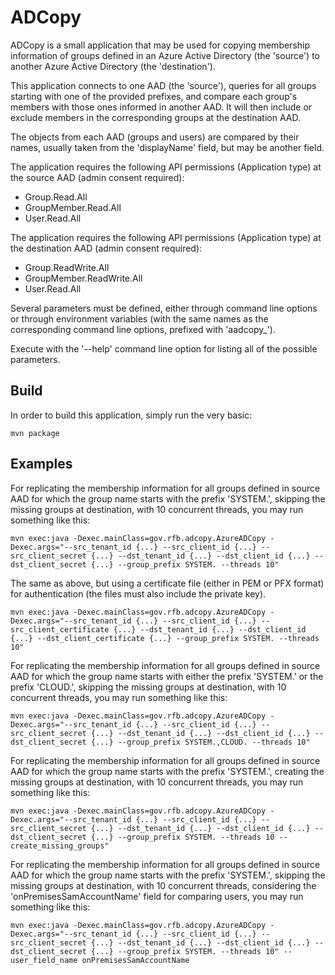 # ADCopy

ADCopy is a small application that may be used for copying membership information of groups defined in an Azure Active Directory (the 'source') to another Azure Active Directory (the 'destination').

This application connects to one AAD (the 'source'), queries for all groups starting with one of the provided prefixes, and compare each group's members with those ones informed in another AAD. It will then include or exclude members in the corresponding groups at the destination AAD.

The objects from each AAD (groups and users) are compared by their names, usually taken from the 'displayName' field, but may be another field.

The application requires the following API permissions (Application type) at the source AAD (admin consent required): 
- Group.Read.All
- GroupMember.Read.All
- User.Read.All

The application requires the following API permissions (Application type) at the destination AAD (admin consent required): 
- Group.ReadWrite.All
- GroupMember.ReadWrite.All
- User.Read.All

Several parameters must be defined, either through command line options or through environment variables (with the same names as the corresponding command line options, prefixed with 'aadcopy_').

Execute with the '--help' command line option for listing all of the possible parameters.


## Build

In order to build this application, simply run the very basic:
```
mvn package
```


## Examples

For replicating the membership information for all groups defined in source AAD for which the group name starts with the prefix 'SYSTEM.', skipping the missing groups at destination, with 10 concurrent threads, you may run something like this:
```
mvn exec:java -Dexec.mainClass=gov.rfb.adcopy.AzureADCopy -Dexec.args="--src_tenant_id {...} --src_client_id {...} --src_client_secret {...} --dst_tenant_id {...} --dst_client_id {...} --dst_client_secret {...} --group_prefix SYSTEM. --threads 10"
```

The same as above, but using a certificate file (either in PEM or PFX format) for authentication (the files must also include the private key).
```
mvn exec:java -Dexec.mainClass=gov.rfb.adcopy.AzureADCopy -Dexec.args="--src_tenant_id {...} --src_client_id {...} --src_client_certificate {...} --dst_tenant_id {...} --dst_client_id {...} --dst_client_certificate {...} --group_prefix SYSTEM. --threads 10"
```

For replicating the membership information for all groups defined in source AAD for which the group name starts with either the prefix 'SYSTEM.' or the prefix 'CLOUD.', skipping the missing groups at destination, with 10 concurrent threads, you may run something like this:
```
mvn exec:java -Dexec.mainClass=gov.rfb.adcopy.AzureADCopy -Dexec.args="--src_tenant_id {...} --src_client_id {...} --src_client_secret {...} --dst_tenant_id {...} --dst_client_id {...} --dst_client_secret {...} --group_prefix SYSTEM.,CLOUD. --threads 10"
```

For replicating the membership information for all groups defined in source AAD for which the group name starts with the prefix 'SYSTEM.', creating the missing groups at destination, with 10 concurrent threads, you may run something like this:
```
mvn exec:java -Dexec.mainClass=gov.rfb.adcopy.AzureADCopy -Dexec.args="--src_tenant_id {...} --src_client_id {...} --src_client_secret {...} --dst_tenant_id {...} --dst_client_id {...} --dst_client_secret {...} --group_prefix SYSTEM. --threads 10 --create_missing_groups"
```

For replicating the membership information for all groups defined in source AAD for which the group name starts with the prefix 'SYSTEM.', skipping the missing groups at destination, with 10 concurrent threads, considering the 'onPremisesSamAccountName' field for comparing users, you may run something like this:
```
mvn exec:java -Dexec.mainClass=gov.rfb.adcopy.AzureADCopy -Dexec.args="--src_tenant_id {...} --src_client_id {...} --src_client_secret {...} --dst_tenant_id {...} --dst_client_id {...} --dst_client_secret {...} --group_prefix SYSTEM. --threads 10" --user_field_name onPremisesSamAccountName
```
